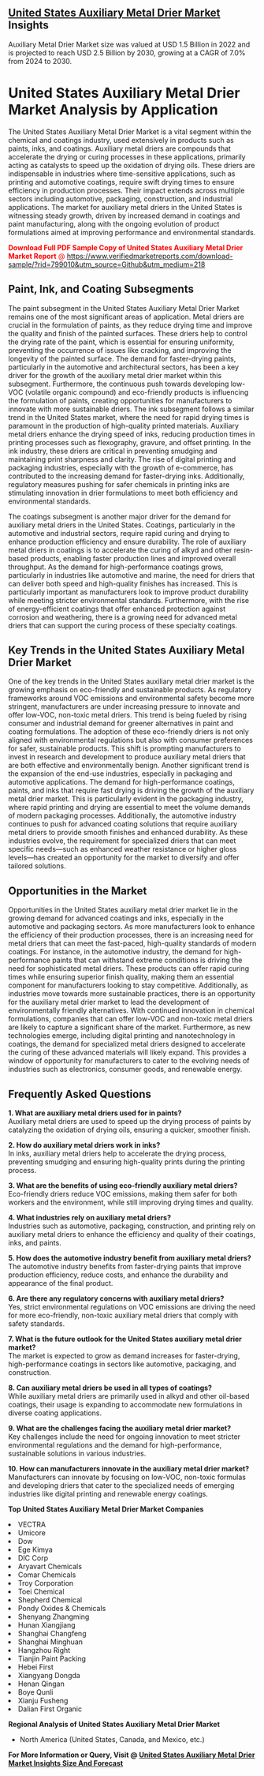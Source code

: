 <h2><a href="https://www.verifiedmarketreports.com/download-sample/?rid=799010&amp;utm_source=Github&amp;utm_medium=218" target="_blank">United States Auxiliary Metal Drier Market</a> Insights</h2><p>Auxiliary Metal Drier Market size was valued at USD 1.5 Billion in 2022 and is projected to reach USD 2.5 Billion by 2030, growing at a CAGR of 7.0% from 2024 to 2030.</p><p><h1>United States Auxiliary Metal Drier Market Analysis by Application</h1> <p>The United States Auxiliary Metal Drier Market is a vital segment within the chemical and coatings industry, used extensively in products such as paints, inks, and coatings. Auxiliary metal driers are compounds that accelerate the drying or curing processes in these applications, primarily acting as catalysts to speed up the oxidation of drying oils. These driers are indispensable in industries where time-sensitive applications, such as printing and automotive coatings, require swift drying times to ensure efficiency in production processes. Their impact extends across multiple sectors including automotive, packaging, construction, and industrial applications. The market for auxiliary metal driers in the United States is witnessing steady growth, driven by increased demand in coatings and paint manufacturing, along with the ongoing evolution of product formulations aimed at improving performance and environmental standards. <p><span class=""><span style="color: #ff0000;"><strong>Download Full PDF Sample Copy of United States Auxiliary Metal Drier Market Report</strong> @ </span><a href="https://www.verifiedmarketreports.com/download-sample/?rid=799010&amp;utm_source=Github&amp;utm_medium=218" target="_blank">https://www.verifiedmarketreports.com/download-sample/?rid=799010&amp;utm_source=Github&amp;utm_medium=218</a></span></p></p> <h2>Paint, Ink, and Coating Subsegments</h2> <p>The paint subsegment in the United States Auxiliary Metal Drier Market remains one of the most significant areas of application. Metal driers are crucial in the formulation of paints, as they reduce drying time and improve the quality and finish of the painted surfaces. These driers help to control the drying rate of the paint, which is essential for ensuring uniformity, preventing the occurrence of issues like cracking, and improving the longevity of the painted surface. The demand for faster-drying paints, particularly in the automotive and architectural sectors, has been a key driver for the growth of the auxiliary metal drier market within this subsegment. Furthermore, the continuous push towards developing low-VOC (volatile organic compound) and eco-friendly products is influencing the formulation of paints, creating opportunities for manufacturers to innovate with more sustainable driers. The ink subsegment follows a similar trend in the United States market, where the need for rapid drying times is paramount in the production of high-quality printed materials. Auxiliary metal driers enhance the drying speed of inks, reducing production times in printing processes such as flexography, gravure, and offset printing. In the ink industry, these driers are critical in preventing smudging and maintaining print sharpness and clarity. The rise of digital printing and packaging industries, especially with the growth of e-commerce, has contributed to the increasing demand for faster-drying inks. Additionally, regulatory measures pushing for safer chemicals in printing inks are stimulating innovation in drier formulations to meet both efficiency and environmental standards. <p>The coatings subsegment is another major driver for the demand for auxiliary metal driers in the United States. Coatings, particularly in the automotive and industrial sectors, require rapid curing and drying to enhance production efficiency and ensure durability. The role of auxiliary metal driers in coatings is to accelerate the curing of alkyd and other resin-based products, enabling faster production lines and improved overall throughput. As the demand for high-performance coatings grows, particularly in industries like automotive and marine, the need for driers that can deliver both speed and high-quality finishes has increased. This is particularly important as manufacturers look to improve product durability while meeting stricter environmental standards. Furthermore, with the rise of energy-efficient coatings that offer enhanced protection against corrosion and weathering, there is a growing need for advanced metal driers that can support the curing process of these specialty coatings.</p> <h2>Key Trends in the United States Auxiliary Metal Drier Market</h2> <p>One of the key trends in the United States auxiliary metal drier market is the growing emphasis on eco-friendly and sustainable products. As regulatory frameworks around VOC emissions and environmental safety become more stringent, manufacturers are under increasing pressure to innovate and offer low-VOC, non-toxic metal driers. This trend is being fueled by rising consumer and industrial demand for greener alternatives in paint and coating formulations. The adoption of these eco-friendly driers is not only aligned with environmental regulations but also with consumer preferences for safer, sustainable products. This shift is prompting manufacturers to invest in research and development to produce auxiliary metal driers that are both effective and environmentally benign. Another significant trend is the expansion of the end-use industries, especially in packaging and automotive applications. The demand for high-performance coatings, paints, and inks that require fast drying is driving the growth of the auxiliary metal drier market. This is particularly evident in the packaging industry, where rapid printing and drying are essential to meet the volume demands of modern packaging processes. Additionally, the automotive industry continues to push for advanced coating solutions that require auxiliary metal driers to provide smooth finishes and enhanced durability. As these industries evolve, the requirement for specialized driers that can meet specific needs—such as enhanced weather resistance or higher gloss levels—has created an opportunity for the market to diversify and offer tailored solutions. <h2>Opportunities in the Market</h2> <p>Opportunities in the United States auxiliary metal drier market lie in the growing demand for advanced coatings and inks, especially in the automotive and packaging sectors. As more manufacturers look to enhance the efficiency of their production processes, there is an increasing need for metal driers that can meet the fast-paced, high-quality standards of modern coatings. For instance, in the automotive industry, the demand for high-performance paints that can withstand extreme conditions is driving the need for sophisticated metal driers. These products can offer rapid curing times while ensuring superior finish quality, making them an essential component for manufacturers looking to stay competitive. Additionally, as industries move towards more sustainable practices, there is an opportunity for the auxiliary metal drier market to lead the development of environmentally friendly alternatives. With continued innovation in chemical formulations, companies that can offer low-VOC and non-toxic metal driers are likely to capture a significant share of the market. Furthermore, as new technologies emerge, including digital printing and nanotechnology in coatings, the demand for specialized metal driers designed to accelerate the curing of these advanced materials will likely expand. This provides a window of opportunity for manufacturers to cater to the evolving needs of industries such as electronics, consumer goods, and renewable energy. <h2>Frequently Asked Questions</h2> <p><strong>1. What are auxiliary metal driers used for in paints?</strong> <br> Auxiliary metal driers are used to speed up the drying process of paints by catalyzing the oxidation of drying oils, ensuring a quicker, smoother finish.</p> <p><strong>2. How do auxiliary metal driers work in inks?</strong> <br> In inks, auxiliary metal driers help to accelerate the drying process, preventing smudging and ensuring high-quality prints during the printing process.</p> <p><strong>3. What are the benefits of using eco-friendly auxiliary metal driers?</strong> <br> Eco-friendly driers reduce VOC emissions, making them safer for both workers and the environment, while still improving drying times and quality.</p> <p><strong>4. What industries rely on auxiliary metal driers?</strong> <br> Industries such as automotive, packaging, construction, and printing rely on auxiliary metal driers to enhance the efficiency and quality of their coatings, inks, and paints.</p> <p><strong>5. How does the automotive industry benefit from auxiliary metal driers?</strong> <br> The automotive industry benefits from faster-drying paints that improve production efficiency, reduce costs, and enhance the durability and appearance of the final product.</p> <p><strong>6. Are there any regulatory concerns with auxiliary metal driers?</strong> <br> Yes, strict environmental regulations on VOC emissions are driving the need for more eco-friendly, non-toxic auxiliary metal driers that comply with safety standards.</p> <p><strong>7. What is the future outlook for the United States auxiliary metal drier market?</strong> <br> The market is expected to grow as demand increases for faster-drying, high-performance coatings in sectors like automotive, packaging, and construction.</p> <p><strong>8. Can auxiliary metal driers be used in all types of coatings?</strong> <br> While auxiliary metal driers are primarily used in alkyd and other oil-based coatings, their usage is expanding to accommodate new formulations in diverse coating applications.</p> <p><strong>9. What are the challenges facing the auxiliary metal drier market?</strong> <br> Key challenges include the need for ongoing innovation to meet stricter environmental regulations and the demand for high-performance, sustainable solutions in various industries.</p> <p><strong>10. How can manufacturers innovate in the auxiliary metal drier market?</strong> <br> Manufacturers can innovate by focusing on low-VOC, non-toxic formulas and developing driers that cater to the specialized needs of emerging industries like digital printing and renewable energy coatings.</p> </p><p><strong>Top United States Auxiliary Metal Drier Market Companies</strong></p><div data-test-id=""><p><li>VECTRA</li><li> Umicore</li><li> Dow</li><li> Ege Kimya</li><li> DIC Corp</li><li> Aryavart Chemicals</li><li> Comar Chemicals</li><li> Troy Corporation</li><li> Toei Chemical</li><li> Shepherd Chemical</li><li> Pondy Oxides & Chemicals</li><li> Shenyang Zhangming</li><li> Hunan Xiangjiang</li><li> Shanghai Changfeng</li><li> Shanghai Minghuan</li><li> Hangzhou Right</li><li> Tianjin Paint Packing</li><li> Hebei First</li><li> Xiangyang Dongda</li><li> Henan Qingan</li><li> Boye Qunli</li><li> Xianju Fusheng</li><li> Dalian First Organic</li></p><div><strong>Regional Analysis of&nbsp;United States Auxiliary Metal Drier Market</strong></div><ul><li dir="ltr"><p dir="ltr">North America&nbsp;(United States, Canada, and Mexico, etc.)</p></li></ul><p><strong>For More Information or Query, Visit @&nbsp;</strong><strong><a href="https://www.verifiedmarketreports.com/product/auxiliary-metal-drier-market/?utm_source=Github&amp;utm_medium=218" target="_blank">United States Auxiliary Metal Drier Market Insights Size And Forecast</a></strong></p></div>

